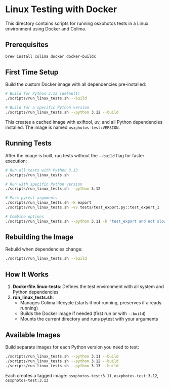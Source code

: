 # Linux Testing with Docker

This directory contains scripts for running osxphotos tests in a Linux environment using Docker and Colima.

## Prerequisites

```bash
brew install colima docker docker-buildx
```

## First Time Setup

Build the custom Docker image with all dependencies pre-installed:

```bash
# Build for Python 3.13 (default)
./scripts/run_linux_tests.sh --build

# Build for a specific Python version
./scripts/run_linux_tests.sh --python 3.12 --build
```

This creates a cached image with exiftool, uv, and all Python dependencies installed. The image is named `osxphotos-test:VERSION`.

## Running Tests

After the image is built, run tests without the `--build` flag for faster execution:

```bash
# Run all tests with Python 3.13
./scripts/run_linux_tests.sh

# Run with specific Python version
./scripts/run_linux_tests.sh --python 3.12

# Pass pytest arguments
./scripts/run_linux_tests.sh -k export
./scripts/run_linux_tests.sh -vv tests/test_export.py::test_export_1

# Combine options
./scripts/run_linux_tests.sh --python 3.11 -k "test_export and not slow"
```

## Rebuilding the Image

Rebuild when dependencies change:

```bash
./scripts/run_linux_tests.sh --build
```

## How It Works

1. **Dockerfile.linux-tests**: Defines the test environment with all system and Python dependencies
2. **run_linux_tests.sh**:
   - Manages Colima lifecycle (starts if not running, preserves if already running)
   - Builds the Docker image if needed (first run or with `--build`)
   - Mounts the current directory and runs pytest with your arguments

## Available Images

Build separate images for each Python version you need to test:

```bash
./scripts/run_linux_tests.sh --python 3.11 --build
./scripts/run_linux_tests.sh --python 3.12 --build
./scripts/run_linux_tests.sh --python 3.13 --build
```

Each creates a tagged image: `osxphotos-test:3.11`, `osxphotos-test:3.12`, `osxphotos-test:3.13`
